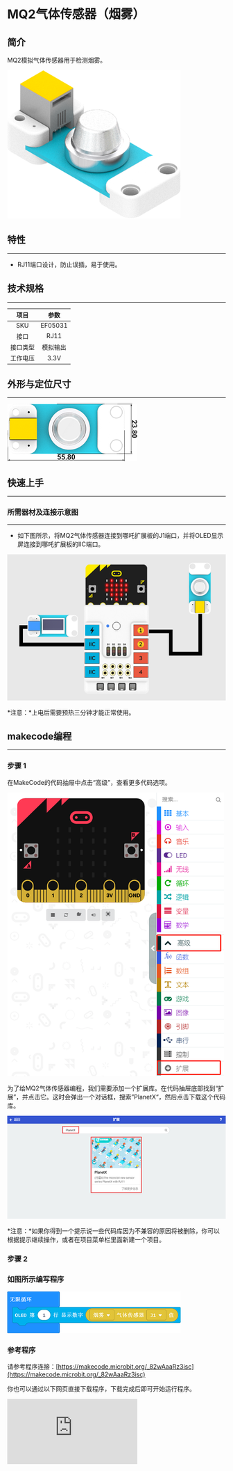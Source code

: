 # MQ2气体传感器（烟雾）

## 简介
MQ2模拟气体传感器用于检测烟雾。

![](./images/05031_01.png)

## 特性
---
- RJ11端口设计，防止误插，易于使用。
## 技术规格
---

项目 | 参数
:-: | :-:
SKU|EF05031
接口|RJ11
接口类型|模拟输出
工作电压|3.3V





## 外形与定位尺寸
---


![](./images/05031_02.png)


## 快速上手
---

### 所需器材及连接示意图
---

- 如下图所示，将MQ2气体传感器连接到哪吒扩展板的J1端口，并将OLED显示屏连接到哪吒扩展板的IIC端口。


![](./images/05031_03.png)

*注意：*上电后需要预热三分钟才能正常使用。

## makecode编程
---

### 步骤 1
在MakeCode的代码抽屉中点击“高级”，查看更多代码选项。

![](./images/05001_04.png)

为了给MQ2气体传感器编程，我们需要添加一个扩展库。在代码抽屉底部找到“扩展”，并点击它。这时会弹出一个对话框，搜索”PlanetX“，然后点击下载这个代码库。

![](./images/05001_05.png)

*注意：*如果你得到一个提示说一些代码库因为不兼容的原因将被删除，你可以根据提示继续操作，或者在项目菜单栏里面新建一个项目。
### 步骤 2
### 如图所示编写程序

![](./images/05031_06.png)


### 参考程序
请参考程序连接：[https://makecode.microbit.org/_82wAaaRz3isc](https://makecode.microbit.org/_82wAaaRz3isc)

你也可以通过以下网页直接下载程序，下载完成后即可开始运行程序。

<div
    style={{
        position: 'relative',
        paddingBottom: '60%',
        overflow: 'hidden',
    }}
>
    <iframe
        src="https://makecode.microbit.org/_82wAaaRz3isc"
        frameborder="0"
        sandbox="allow-popups allow-forms allow-scripts allow-same-origin"
        style={{
            position: 'absolute',
            width: '100%',
            height: '100%',
        }}
    />
</div>
---

### 结果
- 通过OLED显示屏显示MQ2气体传感器的返回值。

## python编程
---


### 步骤 1
为了方便的使用python对行星系列传感进行编程，我们可以使用已经编写好的库[PlanetX_MicroPython]，只需要调用函数并修改参数即可实现对应的功能。

下载压缩包并解压[PlanetX_MicroPython](https://github.com/lionyhw/PlanetX_MicroPython/archive/master.zip)

推荐使用官方平台：[Python editor](https://python.microbit.org/v/2.0)进行编程

![](./images/05001_07.png)

为了给MQ2气体传感器编程，我们需要添加enum.py和smoke.py两个文件。点击Load/Save，然后点击Show Files（1）下拉菜单，再点击Add file在本地找到下载并解压完成的PlanetX_MicroPython文件夹，从中选择enum.py和smoke.py两个文件添加进来。

![](./images/05001_08.png)
![](./images/05001_09.png)
![](./images/05031_10.png)

### 步骤 2
### 参考程序
```
from microbit import *
from enum import *
from smoke import *
smoke = SMOKE(J1)
while True:
    display.scroll(smoke.get_smoke())
```


### 结果
- micro:bit的LED矩阵显示MQ2气体传感器的返回值
## 相关案例
---

## 技术文档
---
